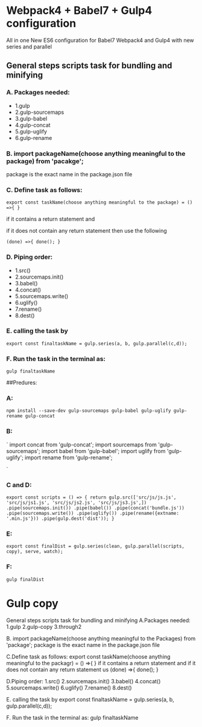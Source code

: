 # Webpack4 + Babel7 + Gulp4 configuration

All in one New ES6 configuration for Babel7 Webpack4 and Gulp4 with new series and parallel

## General steps scripts task for bundling and minifying

### A. Packages needed:
* 1.gulp
* 2.gulp-sourcemaps
* 3.gulp-babel
* 4.gulp-concat
* 5.gulp-uglify
* 6.gulp-rename

### B. import packageName(choose anything meaningful to the package) from 'pacakge';

package is the exact name in the package.json file

### C. Define task as follows:
` export const taskName(choose anything meaningful to the package) = () =>{ } `

if it contains a return statement and

if it does not contain any return statement then use the following

` (done) =>{
	done();
} `

### D. Piping order:

* 1.src()
* 2.sourcemaps.init()
* 3.babel()
* 4.concat()
* 5.sourcemaps.write()
* 6.uglify()
* 7.rename()
* 8.dest()

### E. calling the task by

` export const finaltaskName = gulp.series(a, b, gulp.parallel(c,d));
`
### F. Run the task in the terminal as:
`` gulp finaltaskName ``


##Predures:

### A:

` npm install --save-dev gulp-sourcemaps gulp-babel gulp-uglify gulp-rename gulp-concat `

### B:

` import concat from 'gulp-concat';
import sourcemaps from 'gulp-sourcemaps';
import babel from 'gulp-babel';
import uglify from 'gulp-uglify';
import rename from 'gulp-rename';

`

### C and D:

` export const scripts = () => {
  return gulp.src(['src/js/js.js', 'src/js/js1.js', 'src/js/js2.js', 'src/js/js3.js',])
              .pipe(sourcemaps.init())
              .pipe(babel())
              .pipe(concat('bundle.js'))
              .pipe(sourcemaps.write())
              .pipe(uglify())
              .pipe(rename({extname: '.min.js'}))
              .pipe(gulp.dest('dist'));
} `

### E:

` export const finalDist = gulp.series(clean, gulp.parallel(scripts, copy), serve, watch); `

### F:

`` gulp finalDist ``

# Gulp copy

General steps scripts task for bundling and minifying
A.Packages needed:
1.gulp
2.gulp-copy
3.through2


B. import packageName(choose anything meaningful to the Packages) from 'package';
package is the exact name in the package.json file

C.Define task as follows:
export const taskName(choose anything meaningful to the packagr) = () =>{ }
if it contains a return statement and if it does not contain any return statement us
(done) =>{
	done();
}

D.Piping order:
1.src()
2.sourcemaps.init()
3.babel()
4.concat()
5.sourcemaps.write()
6.uglify()
7.rename()
8.dest()

E. calling the task by
export const finaltaskName = gulp.series(a, b, gulp.parallel(c,d));

F. Run the task in the terminal as:
gulp finaltaskName
